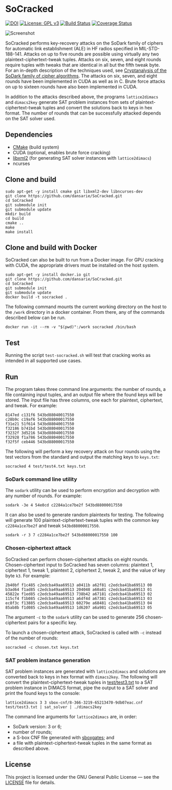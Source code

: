# SoCracked

[![DOI](https://zenodo.org/badge/DOI/10.5281/zenodo.893133.svg)](https://doi.org/10.5281/zenodo.893133)
[![License: GPL v3](https://img.shields.io/badge/License-GPL%20v3-blue.svg)](https://www.gnu.org/licenses/gpl-3.0)
[![Build Status](https://travis-ci.com/dansarie/SoCracked.svg?branch=master)](https://travis-ci.com/dansarie/SoCracked)
[![Coverage Status](https://coveralls.io/repos/github/dansarie/SoCracked/badge.svg)](https://coveralls.io/github/dansarie/SoCracked)

![Screenshot](screenshot.png?raw=true)

SoCracked performs key-recovery attacks on the SoDark family of ciphers for
automatic link establishment (ALE) in HF radios specified in MIL-STD-188-141.
Attacks on up to five rounds are possible using virtually any two
plaintext-ciphertext-tweak tuples. Attacks on six, seven, and eight rounds
require tuples with tweaks that are identical in all but the fifth tweak byte.
For an in-depth description of the techniques used, see
[Cryptanalysis of the SoDark family of cipher algorithms](https://doi.org/10945/56118).
The attacks on six, seven, and eight rounds have been implemented in CUDA as
well as in C. Brute force attacks on up to sixteen rounds have also been
implemented in CUDA.

In addition to the attacks described above, the programs `lattice2dimacs` and
`dimacs2key` generate SAT problem instances from sets of
plaintext-ciphertext-tweak tuples and convert the solutions back to keys in hex
format. The number of rounds that can be successfully attacked depends on the
SAT solver used.

## Dependencies

* [CMake](https://cmake.org/) (build system)
* CUDA (optional, enables brute force cracking)
* [libxml2](https://github.com/GNOME/libxml2) (for generating SAT solver
  instances with `lattice2dimacs`)
* ncurses

## Clone and build

```
sudo apt-get -y install cmake git libxml2-dev libncurses-dev
git clone https://github.com/dansarie/SoCracked.git
cd SoCracked
git submodule init
git submodule update
mkdir build
cd build
cmake ..
make
make install
```

## Clone and build with Docker

SoCracked can also be built to run from a Docker image. For GPU cracking with CUDA, the appropriate
drivers must be installed on the host system.

```
sudo apt-get -y install docker.io git
git clone https://github.com/dansarie/SoCracked.git
cd SoCracked
git submodule init
git submodule update
docker build -t socracked .
```

The following command mounts the current working directory on the host to the `/work` directory in
a docker container. From there, any of the commands described below can be run.

```
docker run -it --rm -v "$(pwd)":/work socracked /bin/bash
```

## Test

Running the script `test-socracked.sh` will test that cracking works as intended in all supported
use cases.

## Run

The program takes three command line arguments: the number of rounds, a file
containing input tuples, and an output file where the found keys will be stored.
The input file has three columns, one each for plaintext, ciphertext, and tweak.
For example:
```
8147ed c131f6 543bd88040017550
c28b9c c19af6 543bd88000017550
f31e21 51f614 543bd88040017550
f32186 b741bd 543bd88040017550
f3232f 3d5216 543bd88040017550
f32928 f1a786 543bd88040017550
f32f5f ceb446 543bd88000017550
```
The following will perform a key recovery attack on four rounds using the test
vectors from the standard and output the matching keys to `keys.txt`:
```
socracked 4 test/test4.txt keys.txt
```

### SoDark command line utility

The `sodark` utility can be used to perform encryption and decryption with any
number of rounds. For example:
```
sodark -3e 4 54e0cd c2284a1ce7be2f 543bd88000017550
```

It can also be used to generate random plaintexts for testing. The following
will generate 100 plaintext-ciphertext-tweak tuples with the common key
`c2284a1ce7be2f` and tweak `543bd88000017550`.

```
sodark -r 3 7 c2284a1ce7be2f 543bd88000017550 100
```

### Chosen-ciphertext attack

SoCracked can perform chosen-ciphertext attacks on eight rounds.
Chosen-ciphertext input to SoCracked has seven columns: plaintext 1,
ciphertext 1, tweak 1, plaintext 2, ciphertext 2, tweak 2, and the value of key
byte `k3`. For example:
```
2b40bf f1c485 c2edcba49aa69513 a0411b a62f81 c2edcba41ba69513 00
b3ad64 f1ad85 c2edcba49aa69513 204048 a60a81 c2edcba41ba69513 01
45822e f1ed85 c2edcba49aa69513 738b42 a67181 c2edcba41ba69513 02
115cf4 f1b085 c2edcba49aa69513 a6df4d a67381 c2edcba41ba69513 03
ec8f3c f13885 c2edcba49aa69513 60279e a68481 c2edcba41ba69513 04
85ab8b f1d085 c2edcba49aa69513 1d6207 a6a981 c2edcba41ba69513 05
```
The argument `-c` to the `sodark` utility can be used to generate 256
chosen-ciphertext pairs for a specific key.

To launch a chosen-ciphertext attack, SoCracked is called with `-c` instead of
the number of rounds:
```
socracked -c chosen.txt keys.txt
```

### SAT problem instance generation

SAT problem instances are generated with `lattice2dimacs` and solutions are
converted back to keys in hex format with `dimacs2key`. The following will
convert the plaintext-ciphertext-tweak tuples in
[test/test3.txt](test/test3.txt) to a SAT problem instance in DIMACS format,
pipe the output to a SAT solver and print the found keys to the console:

```
lattice2dimacs 3 3 sbox-cnf/8-366-3219-65213470-9db07eac.cnf test/test3.txt | sat_solver | ./dimacs2key
```

The command line arguments for `lattice2dimacs` are, in order:
* SoDark version: 3 or 6;
* number of rounds;
* a S-box CNF file generated with [sboxgates](https://github.com/dansarie/sboxgates); and
* a file with plaintext-ciphertext-tweak tuples in the same format as described above.

## License

This project is licensed under the GNU General Public License — see the [LICENSE](LICENSE)
file for details.
